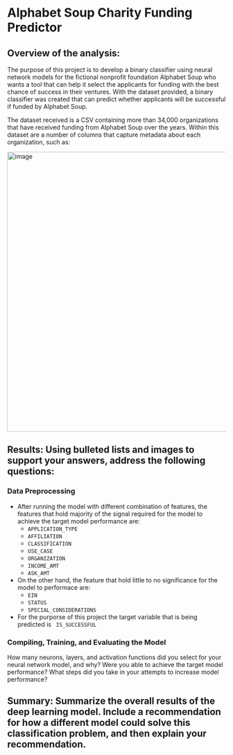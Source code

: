# Alphabet Soup Charity Funding Predictor

## Overview of the analysis: 
The purpose of this project is to develop a binary classifier using neural network models for the fictional nonprofit foundation Alphabet Soup who wants a tool that can help it select the applicants for funding with the best chance of success in their ventures. With the dataset provided, a binary classifier was created that can predict whether applicants will be successful if funded by Alphabet Soup.

The dataset received is a CSV containing more than 34,000 organizations that have received funding from Alphabet Soup over the years. Within this dataset are a number of columns that capture metadata about each organization, such as:

<img width="646" alt="image" src="https://github.com/vasabril98/deep-learning-challenge/assets/120423945/afdfc559-e609-40bf-a67d-830669b5868e">


## Results: Using bulleted lists and images to support your answers, address the following questions:

### Data Preprocessing

* After running the model with different combination of features, the features that hold majority of the signal required for the model to achieve the target model performance are:
    * ```APPLICATION_TYPE```
    * ```AFFILIATION```
    * ```CLASSIFICATION```
    * ```USE_CASE```
    * ```ORGANIZATION```
    * ```INCOME_AMT```
    * ```ASK_AMT```
* On the other hand, the feature that hold little to no significance for the model to performace are:
    * ```EIN ```
    * ```STATUS```
    * ```SPECIAL_CONSIDERATIONS```  
* For the purporse of this project the target variable that is being predicted is  ``` IS_SUCCESSFUL```

### Compiling, Training, and Evaluating the Model

How many neurons, layers, and activation functions did you select for your neural network model, and why?
Were you able to achieve the target model performance?
What steps did you take in your attempts to increase model performance?

## Summary: Summarize the overall results of the deep learning model. Include a recommendation for how a different model could solve this classification problem, and then explain your recommendation.
